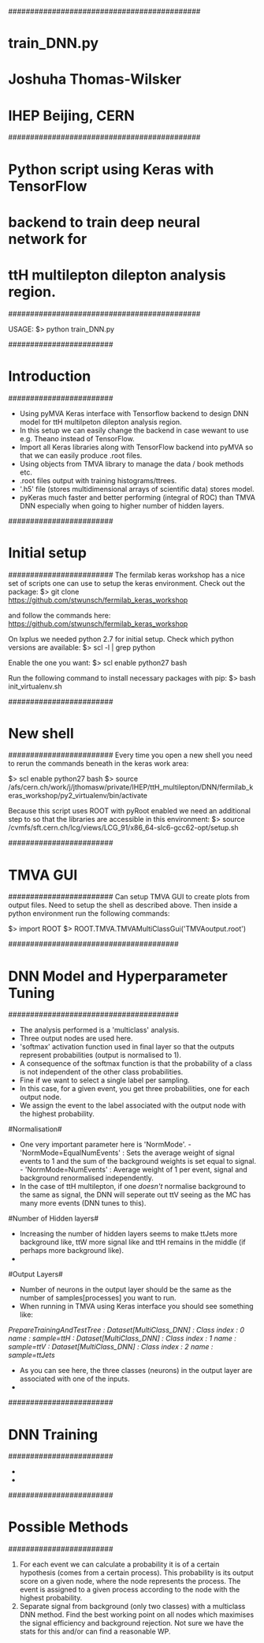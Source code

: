 ############################################
#              train_DNN.py
#         Joshuha Thomas-Wilsker
#           IHEP Beijing, CERN
############################################
# Python script using Keras with TensorFlow
# backend to train deep neural network for
# ttH multilepton dilepton analysis region.
############################################

USAGE:
$> python train_DNN.py

########################
# Introduction
########################
- Using pyMVA Keras interface with Tensorflow backend to design DNN model for ttH multilpeton dilepton analysis region.
- In this setup we can easily change the backend in case wewant to use e.g. Theano instead of TensorFlow.
- Import all Keras libraries along with TensorFlow backend into pyMVA so that we can easily produce .root files.
- Using objects from TMVA library to manage the data / book methods etc.
- .root files output with training histograms/ttrees.
- '.h5' file (stores multidimensional arrays of scientific data) stores model.
- pyKeras much faster and better performing (integral of ROC) than TMVA DNN especially when going to higher number of hidden layers.


########################
# Initial setup
########################
The fermilab keras workshop has a nice set of scripts
one can use to setup the keras environment. Check
out the package:
$> git clone https://github.com/stwunsch/fermilab_keras_workshop

and follow the commands here:
https://github.com/stwunsch/fermilab_keras_workshop

On lxplus we needed python 2.7 for initial setup.
Check which python versions are available:
$> scl -l | grep python

Enable the one you want:
$> scl enable python27 bash

Run the following command to install necessary packages with pip:
$> bash init_virtualenv.sh

########################
# New shell
########################
Every time you open a new shell you need to rerun the
commands beneath in the keras work area:

$> scl enable python27 bash
$> source /afs/cern.ch/work/j/jthomasw/private/IHEP/ttH_multilepton/DNN/fermilab_keras_workshop/py2_virtualenv/bin/activate

Because this script uses ROOT with pyRoot enabled we need an additional step to
so that the libraries are accessible in this environment:
$> source /cvmfs/sft.cern.ch/lcg/views/LCG_91/x86_64-slc6-gcc62-opt/setup.sh


########################
# TMVA GUI
########################
Can setup TMVA GUI to create plots from output files.
Need to setup the shell as described above. Then inside
a python environment run the following commands:

$> import ROOT
$> ROOT.TMVA.TMVAMultiClassGui('TMVAoutput.root')


#######################################
# DNN Model and Hyperparameter Tuning
#######################################
- The analysis performed is a 'multiclass' analysis.
- Three output nodes are used here.
- 'softmax' activation function used in final layer so that the outputs represent probabilities (output is normalised to 1).
- A consequence of the softmax function is that the probability of a class is not independent of the other class probabilities.
- Fine if we want to select a single label per sampling.
- In this case, for a given event, you get three probabilities, one for each output node.
- We assign the event to the label associated with the output node with the highest probability.


#Normalisation#
- One very important parameter here is 'NormMode'.
        - 'NormMode=EqualNumEvents' : Sets the average weight of signal events to 1 and the sum of the background weights is set equal to signal.
        - 'NormMode=NumEvents' : Average weight of 1 per event, signal and background renormalised independently.
- In the case of ttH multilepton, if one *doesn't* normalise background to the same as signal, the DNN will seperate out ttV seeing as the MC has many more events (DNN tunes to this).

#Number of Hidden layers#
- Increasing the number of hidden layers seems to make ttJets more background like, ttW more signal like and ttH remains in the middle (if perhaps more background like).
-

#Output Layers#
- Number of neurons in the output layer should be the same as the number of samples[processes] you want to run.
- When running in TMVA using Keras interface you should see something like:

*PrepareTrainingAndTestTree
                       : Dataset[MultiClass_DNN] : Class index : 0  name : sample=ttH
                       : Dataset[MultiClass_DNN] : Class index : 1  name : sample=ttV
                       : Dataset[MultiClass_DNN] : Class index : 2  name : sample=ttJets*

- As you can see here, the three classes (neurons) in the output layer are associated with one of the inputs.
-

########################
# DNN Training
########################

-
-

########################
# Possible Methods
########################
1. For each event we can calculate a probability it is of a certain hypothesis (comes from a certain process). This probability is its output score on a given node, where the node represents the process. The event is assigned to a given process according to the node with the highest probability.
2. Separate signal from background (only two classes) with a multiclass DNN method. Find the best working point on all nodes which maximises the signal efficiency and background rejection. Not sure we have the stats for this and/or can find a reasonable WP.
